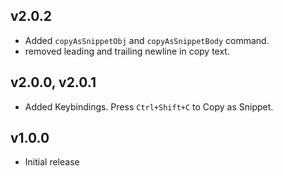 ## v2.0.2

 - Added `copyAsSnippetObj` and `copyAsSnippetBody` command.
 - removed leading and trailing newline in copy text.

## v2.0.0, v2.0.1

- Added Keybindings. Press `Ctrl+Shift+C` to Copy as Snippet.

## v1.0.0

- Initial release
